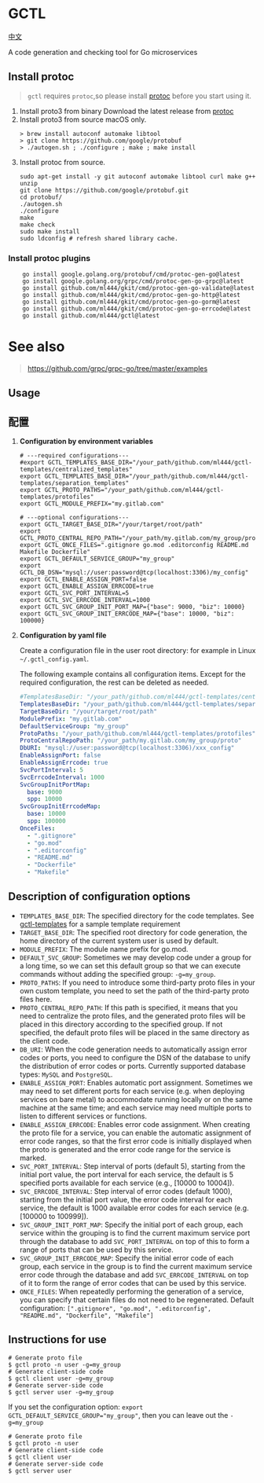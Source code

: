 # GCTL
[中文](README_CN.md)

A code generation and checking tool for Go microservices

## Install protoc
> `gctl` requires `protoc`,so please install [protoc](https://github.com/protocolbuffers/protobuf/releases) before you start using it. 
1. Install proto3 from binary
   Download the latest release from [protoc](https://github.com/protocolbuffers/protobuf/releases)
2. Install proto3 from source macOS only.
   ```shell
   > brew install autoconf automake libtool
   > git clone https://github.com/google/protobuf
   > ./autogen.sh ; ./configure ; make ; make install
   ```
3. Install protoc from source.
   ```shell
   sudo apt-get install -y git autoconf automake libtool curl make g++ unzip
   git clone https://github.com/google/protobuf.git
   cd protobuf/
   ./autogen.sh
   ./configure
   make
   make check
   sudo make install
   sudo ldconfig # refresh shared library cache.
   ```
### Install protoc plugins
```shell
	go install google.golang.org/protobuf/cmd/protoc-gen-go@latest
	go install google.golang.org/grpc/cmd/protoc-gen-go-grpc@latest
	go install github.com/ml444/gkit/cmd/protoc-gen-go-validate@latest
	go install github.com/ml444/gkit/cmd/protoc-gen-go-http@latest
	go install github.com/ml444/gkit/cmd/protoc-gen-go-gorm@latest
	go install github.com/ml444/gkit/cmd/protoc-gen-go-errcode@latest
	go install github.com/ml444/gctl@latest
```

# See also
> https://github.com/grpc/grpc-go/tree/master/examples


## Usage


## 配置
1. **Configuration by environment variables**
    ```shell
    # ---required configurations---
    #export GCTL_TEMPLATES_BASE_DIR="/your_path/github.com/ml444/gctl-templates/centralized_templates"
    export GCTL_TEMPLATES_BASE_DIR="/your_path/github.com/ml444/gctl-templates/separation_templates"
    export GCTL_PROTO_PATHS="/your_path/github.com/ml444/gctl-templates/protofiles"
    export GCTL_MODULE_PREFIX="my.gitlab.com"
    ```
    ```shell
    # ---optional configurations---
    export GCTL_TARGET_BASE_DIR="/your/target/root/path"
    export GCTL_PROTO_CENTRAL_REPO_PATH="/your_path/my.gitlab.com/my_group/proto"
    export GCTL_ONCE_FILES=".gitignore go.mod .editorconfig README.md Makefile Dockerfile"
    export GCTL_DEFAULT_SERVICE_GROUP="my_group"
    export GCTL_DB_DSN="mysql://user:password@tcp(localhost:3306)/my_config"
    export GCTL_ENABLE_ASSIGN_PORT=false
    export GCTL_ENABLE_ASSIGN_ERRCODE=true
    export GCTL_SVC_PORT_INTERVAL=5
    export GCTL_SVC_ERRCODE_INTERVAL=1000
    export GCTL_SVC_GROUP_INIT_PORT_MAP={"base": 9000, "biz": 10000}
    export GCTL_SVC_GROUP_INIT_ERRCODE_MAP={"base": 10000, "biz": 100000}
    ```

2. **Configuration by yaml file**

   Create a configuration file in the user root directory: for example in Linux `~/.gctl_config.yaml`.

   The following example contains all configuration items.
   Except for the required configuration, the rest can be deleted as needed.
    ```yaml
    #TemplatesBaseDir: "/your_path/github.com/ml444/gctl-templates/centralized_templates"
    TemplatesBaseDir: "/your_path/github.com/ml444/gctl-templates/separation_templates"
    TargetBaseDir: "/your/target/root/path"
    ModulePrefix: "my.gitlab.com"
    DefaultServiceGroup: "my_group"
    ProtoPaths: "/your_path/github.com/ml444/gctl-templates/protofiles"
    ProtoCentralRepoPath: "/your_path/my.gitlab.com/my_group/proto"
    DbURI: "mysql://user:password@tcp(localhost:3306)/xxx_config"
    EnableAssignPort: false
    EnableAssignErrcode: true
    SvcPortInterval: 5
    SvcErrcodeInterval: 1000
    SvcGroupInitPortMap:
      base: 9000
      spp: 10000
    SvcGroupInitErrcodeMap:
      base: 10000
      spp: 100000
    OnceFiles:
      - ".gitignore"
      - "go.mod"
      - ".editorconfig"
      - "README.md"
      - "Dockerfile"
      - "Makefile"
    ```

## Description of configuration options
- `TEMPLATES_BASE_DIR`: The specified directory for the code templates. See [gctl-templates](https://github.com/ml444/gctl-templates) for a sample template requirement
- `TARGET_BASE_DIR`: The specified root directory for code generation, the home directory of the current system user is used by default.
- `MODULE_PREFIX`: The module name prefix for go.mod.
- `DEFAULT_SVC_GROUP`: Sometimes we may develop code under a group for a long time, so we can set this default group so that we can execute commands without adding the specified group: `-g=my_group`.
- `PROTO_PATHS`: If you need to introduce some third-party proto files in your own custom template, you need to set the path of the third-party proto files here.
- `PROTO_CENTRAL_REPO_PATH`: If this path is specified, it means that you need to centralize the proto files, and the generated proto files will be placed in this directory according to the specified group. If not specified, the default proto files will be placed in the same directory as the client code.
- `DB_URI`: When the code generation needs to automatically assign error codes or ports, you need to configure the DSN of the database to unify the distribution of error codes or ports. Currently supported database types: `MySQL` and `PostgreSQL`.
- `ENABLE_ASSIGN_PORT`: Enables automatic port assignment. Sometimes we may need to set different ports for each service (e.g. when deploying services on bare metal) to accommodate running locally or on the same machine at the same time; and each service may need multiple ports to listen to different services or functions.
- `ENABLE_ASSIGN_ERRCODE`: Enables error code assignment. When creating the proto file for a service, you can enable the automatic assignment of error code ranges, so that the first error code is initially displayed when the proto is generated and the error code range for the service is marked.
- `SVC_PORT_INTERVAL`: Step interval of ports (default 5), starting from the initial port value, the port interval for each service, the default is 5 specified ports available for each service (e.g., [10000 to 10004]).
- `SVC_ERRCODE_INTERVAL`: Step interval of error codes (default 1000), starting from the initial port value, the error code interval for each service, the default is 1000 available error codes for each service (e.g. [100000 to 100999]).
- `SVC_GROUP_INIT_PORT_MAP`: Specify the initial port of each group, each service within the grouping is to find the current maximum service port through the database to add `SVC_PORT_INTERVAL` on top of this to form a range of ports that can be used by this service.
- `SVC_GROUP_INIT_ERRCODE_MAP`: Specify the initial error code of each group, each service in the group is to find the current maximum service error code through the database and add `SVC_ERRCODE_INTERVAL` on top of it to form the range of error codes that can be used by this service.
- `ONCE_FILES`: When repeatedly performing the generation of a service, you can specify that certain files do not need to be regenerated. Default configuration: `[".gitignore", "go.mod", ".editorconfig", "README.md", "Dockerfile", "Makefile"]`

## Instructions for use
```shell
# Generate proto file
$ gctl proto -n user -g=my_group
# Generate client-side code
$ gctl client user -g=my_group
# Generate server-side code
$ gctl server user -g=my_group
```
If you set the configuration option: `export GCTL_DEFAULT_SERVICE_GROUP="my_group"`, then you can leave out the `-g=my_group`
```shell
# Generate proto file
$ gctl proto -n user 
# Generate client-side code
$ gctl client user
# Generate server-side code
$ gctl server user
```




